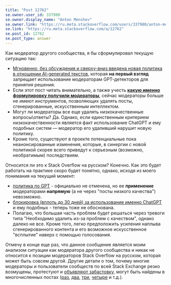 ```yaml
---
title: "Post 12762"
se.owner.user_id: 337980
se.owner.display_name: "Anton Menshov"
se.owner.link: "https://ru.meta.stackoverflow.com/users/337980/anton-menshov"
se.link: "https://ru.meta.stackoverflow.com/a/12762"
se.post_id: 12762
se.post_type: answer
---
```

<p>Как модератор другого сообщества, я бы сформулировал текущую ситуацию так:</p>
<ul>
<li><a href="https://meta.stackexchange.com/q/389582/383809">Мгновенно, без обсуждения и сверху-вниз введена новая политика в отношении AI-generated текстов</a>, которая <strong>на первый взгляд</strong> запрещает использование модераторам GPT-детекторов для принятия решения.</li>
<li>Если этот пост читать внимательно, а также учесть <strong><a href="https://meta.stackexchange.com/questions/389582/what-is-the-network-policy-regarding-ai-generated-content#comment1299185_389583">какую именно формулировку получили модераторы</a></strong>, сейчас модераторы больше не имеют инструментов, позволяющих удалять посты, сгенерированные, искусственным интеллектом.</li>
<li>Могут ли модераторы все еще удалять низкокачественные вопросы\ответы? Да. Однако, если единственным критерием низкокачественности является факт использование ChatGPT и ему подобных систем — модератор его удаливший нарушит новую политику.</li>
<li>Кроме того, существуют в проекте потенциальные пока неанонсированные изменения, которые, в синергии с новой политикой скорее всего приведут к серьезным (возможно, необратимым) последствиям.</li>
</ul>
<p>Относится ли это к Stack Overflow на русском? Конечно. Как это будет работать на практике скоро будет понятно, однако, исходя из моего понимания на текущий момент:</p>
<ul>
<li><a href="https://ru.stackoverflow.com/help/gpt-policy">политика по GPT</a> - официально не отменена, но ее <strong>применение</strong> модераторами <strong>напрямую</strong> (а не через &quot;посты низкого качества&quot;) невозможно.</li>
<li><a href="https://ru.meta.stackoverflow.com/q/12247/337980">блокировка (вплоть до 30 дней) за использование именно ChatGPT</a> и ему подобных - теперь тоже не обоснована.</li>
<li>Полагаю, что большая часть проблем будет решаться через тревоги типа &quot;Необходимо удалить из-за проблем с качеством&quot;, однако далеко не все. Кроме того, легко предположить усиления наплыва сгенерированного контента и его возможное искусственное &quot;всплытие&quot; наверх с помощью голосования.</li>
</ul>
<p>Отмечу в конце еще раз, что данное сообщение является моим анализом ситуации как модератора другого сообщества и никак не относится к позиции модераторов Stack Overflow на русском, которая может быть совсем другой. Другие детали о том, почему многие модераторы и пользователи сообществ по всей Stack Exchange резко возмущены, протестуют и <a href="https://openletter.mousetail.nl/" rel="nofollow noreferrer">объявляют забастовку</a>, могут быть найдены в многочисленных постах (<a href="https://meta.stackexchange.com/q/389558/383809">раз</a>, <a href="https://meta.stackexchange.com/q/389617/383809">два</a>, <a href="https://meta.stackexchange.com/q/389653/383809">три</a>, <a href="https://meta.stackexchange.com/q/389598/383809">четыре</a> и т.д.).</p>
